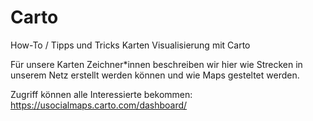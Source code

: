 # Carto
How-To / Tipps und Tricks Karten Visualisierung mit  Carto

Für unsere Karten Zeichner*innen beschreiben wir hier wie Strecken in unserem Netz erstellt werden können und wie Maps gesteltet werden.

Zugriff können alle Interessierte bekommen:
https://usocialmaps.carto.com/dashboard/ 

